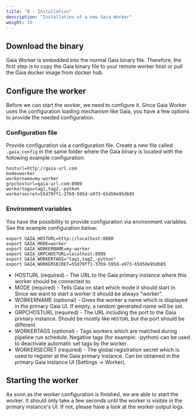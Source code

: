 ```yaml
---
title: "0 - Installation"
description: "Installation of a new Gaia Worker"
weight: 10
---
```


## Download the binary

Gaia Worker is embedded into the normal Gaia binary file. Therefore, the first step is to copy the Gaia binary file to
your remote worker host or pull the Gaia docker image from docker hub.

## Configure the worker

Before we can start the worker, we need to configure it. Since Gaia Worker uses the configuration loading mechanism
like Gaia, you have a few options to provide the needed configuration.


### Configuration file

Provide configuration via a configuration file. Create a new file called `.gaia_config` in the same folder where the
Gaia binary is located with the following example configuration:

```
hosturl=http://gaia-url.com
mode=worker
workername=my-worker
grpchosturl=gaia-url.com:8989
workertags=tag1,tag2,-python
workersecret=55d79ff1-37b9-595d-a973-65d50e95db85
```

### Environment variables

You have the possibility to provide configuration via environment variables. See the example configuration below:

```
export GAIA_HOSTURL=http://localhost:8080
export GAIA_MODE=worker
export GAIA_WORKERNAME=my-worker
export GAIA_GRPCHOSTURL=localhost:8989
export GAIA_WORKERTAGS="tag1,tag2,-python"
export GAIA_WORKERSECRET=55d79ff1-37b9-595d-a973-65d50e95db85
```

* HOSTURL (required) - The URL to the Gaia primary instance where this worker should be connected to.
* MODE (required) - Tells Gaia on start which mode it should start in. Since we want to start a worker it should be always "worker".
* WORKERNAME (optional) - Gives the worker a name which is displayed in the primary Gaia UI. If empty, a random generated name will be set.
* GRPCHOSTURL (required) - The URL including the port to the Gaia primary instance. Should be mostly like `HOSTURL` but the port should be different.
* WORKERTAGS (optional) - Tags workers which are matched during pipeline run schedule. Negative tags (for example: -python)
can be used to deactivate automatic set tags by the worker.
* WORKERSECRET (required) - The global registration secret which is used to register at the Gaia primary instance. Can be obtained in the primary Gaia instance UI (Settings -> Worker).

## Starting the worker

As soon as the worker configuration is finished, we are able to start the worker. It should only take a few seconds
until the worker is visible in the primary instance's UI. If not, please have a look at the worker output logs.
